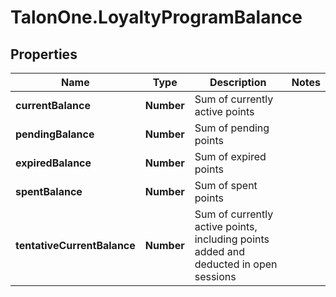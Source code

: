# TalonOne.LoyaltyProgramBalance

## Properties

Name | Type | Description | Notes
------------ | ------------- | ------------- | -------------
**currentBalance** | **Number** | Sum of currently active points | 
**pendingBalance** | **Number** | Sum of pending points | 
**expiredBalance** | **Number** | Sum of expired points | 
**spentBalance** | **Number** | Sum of spent points | 
**tentativeCurrentBalance** | **Number** | Sum of currently active points, including points added and deducted in open sessions | 


